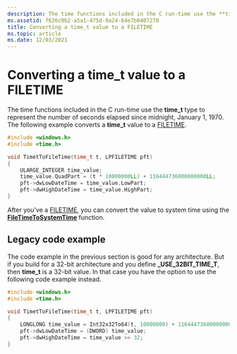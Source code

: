 ```yaml
---
description: The time functions included in the C run-time use the **time_t** type to represent the number of seconds elapsed since midnight, January 1, 1970. The following example converts a **time_t** value to a [FILETIME](/windows/win32/api/minwinbase/ns-minwinbase-filetime).
ms.assetid: f626c0b2-a5a1-475d-9a24-64e7b0407278
title: Converting a time_t value to a FILETIME
ms.topic: article
ms.date: 12/03/2021
---
```


# Converting a time\_t value to a FILETIME

The time functions included in the C run-time use the **time_t** type to represent the number of seconds elapsed since midnight, January 1, 1970. The following example converts a **time_t** value to a [FILETIME](/windows/win32/api/minwinbase/ns-minwinbase-filetime).

```cpp
#include <windows.h>
#include <time.h>

void TimetToFileTime(time_t t, LPFILETIME pft)
{
    ULARGE_INTEGER time_value;
    time_value.QuadPart = (t * 10000000LL) + 116444736000000000LL;
    pft->dwLowDateTime = time_value.LowPart;
    pft->dwHighDateTime = time_value.HighPart;
}
```

After you've a [FILETIME](/windows/win32/api/minwinbase/ns-minwinbase-filetime), you can convert the value to system time using the [**FileTimeToSystemTime**](/windows/win32/api/timezoneapi/nf-timezoneapi-filetimetosystemtime) function.

## Legacy code example

The code example in the previous section is good for any architecture. But if you build for a 32-bit architecture and you define **_USE_32BIT_TIME_T**, then **time_t** is a 32-bit value. In that case you have the option to use the following code example instead.

```cpp
#include <windows.h>
#include <time.h>

void TimetToFileTime(time_t t, LPFILETIME pft)
{
    LONGLONG time_value = Int32x32To64(t, 10000000) + 116444736000000000;
    pft->dwLowDateTime = (DWORD) time_value;
    pft->dwHighDateTime = time_value >> 32;
}
```
